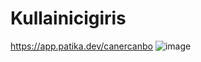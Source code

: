# Kullainicigiris
https://app.patika.dev/canercanbo
![image](https://user-images.githubusercontent.com/107541646/218116939-81a9910a-6219-4151-86a6-911e480a4589.png)
